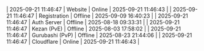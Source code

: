 | 2025-09-21 11:46:47 | Website | Online | 2025-09-21 11:46:43 |
| 2025-09-21 11:46:47 | Registration | Offline | 2025-09-09 16:40:23 |
| 2025-09-21 11:46:47 | Auth Server | Offline | 2025-08-18 09:33:31 |
| 2025-09-21 11:46:47 | Kezan (PvE) | Offline | 2025-08-03 17:58:02 |
| 2025-09-21 11:46:47 | Gurubashi (PvP) | Offline | 2025-08-23 21:44:06 |
| 2025-09-21 11:46:47 | Cloudflare | Online | 2025-09-21 11:46:43 |
